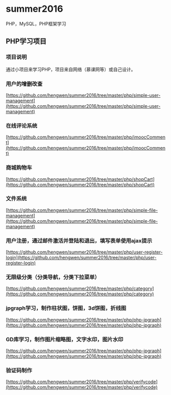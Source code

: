 # summer2016
PHP，MySQL，PHP框架学习

## PHP学习项目
### 项目说明
通过小项目来学习PHP，项目来自网络（慕课网等）或自己设计。

### 用户的增删改查
[https://github.com/hengwen/summer2016/tree/master/php/simple-user-management](https://github.com/hengwen/summer2016/tree/master/php/simple-user-management)

### 在线评论系统
[https://github.com/hengwen/summer2016/tree/master/php/imoocComment](https://github.com/hengwen/summer2016/tree/master/php/imoocComment)

### 商城购物车
[https://github.com/hengwen/summer2016/tree/master/php/shopCart](https://github.com/hengwen/summer2016/tree/master/php/shopCart)

### 文件系统
[https://github.com/hengwen/summer2016/tree/master/php/simple-file-management](https://github.com/hengwen/summer2016/tree/master/php/simple-file-management)

### 用户注册，通过邮件激活并登陆和退出，填写表单使用ajax提示
[https://github.com/hengwen/summer2016/tree/master/php/user-register-login](https://github.com/hengwen/summer2016/tree/master/php/user-register-login)

### 无限级分类（分类导航，分类下拉菜单）
[https://github.com/hengwen/summer2016/tree/master/php/category](https://github.com/hengwen/summer2016/tree/master/php/category)

### jpgraph学习，制作柱状图，饼图，3d饼图，折线图
[https://github.com/hengwen/summer2016/tree/master/php/php-jpgraph](https://github.com/hengwen/summer2016/tree/master/php/php-jpgraph)

### GD库学习，制作图片缩略图，文字水印，图片水印
[https://github.com/hengwen/summer2016/tree/master/php/php-jpgraph](https://github.com/hengwen/summer2016/tree/master/php/php-jpgraph)

### 验证码制作
[https://github.com/hengwen/summer2016/tree/master/php/verifycode](https://github.com/hengwen/summer2016/tree/master/php/verifycode)
